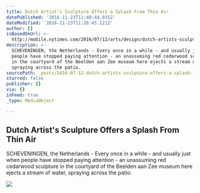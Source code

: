 ```yaml
---
title: Dutch Artist's Sculpture Offers a Splash From Thin Air
datePublished: '2016-11-23T11:40:44.035Z'
dateModified: '2016-11-23T11:26:45.121Z'
author: []
isBasedOnUrl: >-
  http://mobile.nytimes.com/2016/07/12/arts/design/dutch-artists-sculpture-offers-a-splash-from-thin-air.html
description: >-
  SCHEVENINGEN, the Netherlands - Every once in a while - and usually just when
  people have stopped paying attention - an unassuming red cedarwood sculpture
  in the courtyard of the Beelden aan Zee museum here ejects a stream of water,
  spraying across the patio.
sourcePath: _posts/2016-07-12-dutch-artists-sculpture-offers-a-splash-from-thin-air.md
starred: false
publisher: {}
via: {}
inFeed: true
_type: MediaObject

---
```

<article style=""><h1>Dutch Artist's Sculpture Offers a Splash From Thin Air</h1><p>SCHEVENINGEN, the Netherlands - Every once in a while - and usually just when people have stopped paying attention - an unassuming red cedarwood sculpture in the courtyard of the Beelden aan Zee museum here ejects a stream of water, spraying across the patio.</p><img src="https://cdn1.nyt.com/images/2016/07/12/arts/12ihg-sunglacier12-a/12ihg-sunglacier12-a-articleLarge.jpg" /></article>